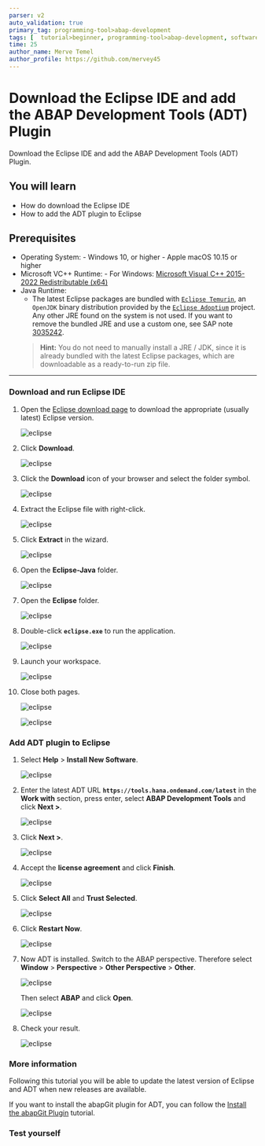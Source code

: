 ```yaml
---
parser: v2
auto_validation: true
primary_tag: programming-tool>abap-development
tags: [  tutorial>beginner, programming-tool>abap-development, software-product>sap-business-technology-platform ]
time: 25
author_name: Merve Temel
author_profile: https://github.com/mervey45
---
```



# Download the Eclipse IDE and add the ABAP Development Tools (ADT) Plugin
<!-- description --> Download the Eclipse IDE and add the ABAP Development Tools (ADT) Plugin.


## You will learn
- How do download the Eclipse IDE
- How to add the ADT plugin to Eclipse


## Prerequisites
- Operating System: 
      - Windows 10, or higher
      - Apple macOS 10.15 or higher
- Microsoft VC++ Runtime:
      - For Windows: [Microsoft Visual C++ 2015-2022 Redistributable (x64)](https://learn.microsoft.com/en-US/cpp/windows/latest-supported-vc-redist?view=msvc-170#visual-studio-2015-2017-2019-and-2022) 
-	Java Runtime:
      - The latest Eclipse packages are bundled with [`Eclipse Temurin`](https://adoptium.net/), an `OpenJDK` binary distribution provided by the [`Eclipse Adoptium`](https://projects.eclipse.org/projects/adoptium) project. Any other JRE found on the system is not used. If you want to remove the bundled JRE and use a custom one, see SAP note [3035242](https://launchpad.support.sap.com/#/notes/3035242).
    >**Hint:** You do not need to manually install a JRE / JDK, since it is already bundled with the latest Eclipse packages, which are downloadable as a ready-to-run zip file. 

---


### Download and run Eclipse IDE

  1. Open the [Eclipse download page](https://www.eclipse.org/downloads/packages/) to download the appropriate (usually latest) Eclipse version.

      ![eclipse](eclipse.png)

  2. Click **Download**.

      ![eclipse](eclipse2.png)

  3. Click the **Download** icon of your browser and select the folder symbol.

      ![eclipse](download0.png)

  4. Extract the Eclipse file with right-click.

      ![eclipse](download1.png)

  5. Click **Extract** in the wizard. 
   
      ![eclipse](download2.png)
  
  6. Open the **Eclipse-Java** folder.
     
      ![eclipse](download3.png)

  7. Open the **Eclipse** folder.

      ![eclipse](eclipse6.png)

  8. Double-click **`eclipse.exe`** to run the application.

      ![eclipse](eclipse7.png)

  9.  Launch your workspace.

      ![eclipse](eclipse8.png)

  10. Close both pages.

      ![eclipse](eclipse9.png)

      ![eclipse](eclipse10.png)


### Add ADT plugin to Eclipse

 1. Select **Help** > **Install New Software**.

      ![eclipse](eclipse11.png)

 2. Enter the latest ADT URL **`https://tools.hana.ondemand.com/latest`** in the **Work with** section, press enter,  select **ABAP Development Tools** and click **Next >**.

      ![eclipse](adt.png)

 3. Click **Next >**.

      ![eclipse](adt2.png)

 4. Accept the **license agreement** and click **Finish**.

      ![eclipse](adt3.png)


 5. Click **Select All** and **Trust Selected**.

      ![eclipse](adt4.png)

 6. Click **Restart Now**.

      ![eclipse](eclipse17.png)

 7. Now ADT is installed. Switch to the ABAP perspective. Therefore select **Window** > **Perspective** > **Other Perspective** > **Other**.

    ![eclipse](perspective.png)

    Then select **ABAP** and click **Open**.

      ![eclipse](perspective2.png)

 8. Check your result.

      ![eclipse](eclipse18.png)


### More information

Following this tutorial you will be able to update the latest version of Eclipse and ADT when new releases are available.

If you want to install the abapGit plugin for ADT, you can follow the [Install the abapGit Plugin](abap-install-abapgit-plugin) tutorial.

### Test yourself



